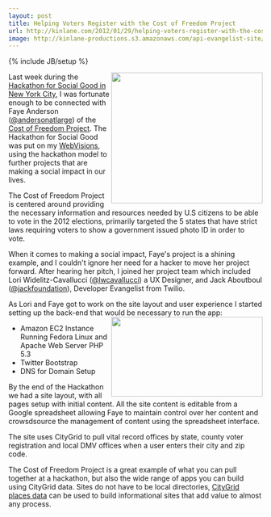 ```yaml
---
layout: post
title: Helping Voters Register with the Cost of Freedom Project
url: http://kinlane.com/2012/01/29/helping-voters-register-with-the-cost-of-freedom-project/
image: http://kinlane-productions.s3.amazonaws.com/api-evangelist-site/blog/Cost-Of-Freedom-Map.png
---
```

{% include JB/setup %}
<div>
     <p>
          <a href="http://www.costofinfo.info/"><img class="aligncenter size-medium wp-image-533" title="Cost-Of-Freedom-Map" src="http://www.citygridmedia.com/developer/wp-content/uploads/2012/01/Cost-Of-Freedom-Map-300x259.png" alt="" width="300" height="259" align="right" /></a>Last week during the <a title="Hackathon for Social Good in New York City" href="http://www.apievangelist.com/events/hackathon_for_social_good.php">Hackathon for Social Good in New York City</a>, I was fortunate enough to be connected with Faye Anderson (<a href="https://twitter.com/#!/andersonatlarge">@andersonatlarge</a>) of the <a title="Cost of Freedom Project" href="http://www.costoffreedom.info/">Cost of Freedom Project</a>.  The Hackathon for Social Good was put on my <a title="WebVisions" href="http://www.webvisionsevent.com/">WebVisions</a>, using the hackathon model to further projects that are making a social impact in our lives.
     </p>
     <p>
          The Cost of Freedom Project is centered around providing the necessary information and resources needed by U.S citizens to be able to vote in the 2012 elections, primarily targeted the 5 states that have strict laws requiring voters to show a government issued photo ID in order to vote.
     </p>
     <p>
          When it comes to making a social impact, Faye's project is a shining example, and I couldn't ignore her need for a hacker to move her project forward.  After hearing her pitch, I joined her project team which included Lori Widelitz-Cavallucci (<a href="https://twitter.com/#!/lwcavallucci">@lwcavallucci</a>) a UX Designer, and Jack Aboutboul (<a href="https://twitter.com/#!/jackfoundation">@jackfoundation</a>), Developer Evangelist from Twilio.
     </p>
     <p>
          As Lori and Faye got to work on the site layout and user experience I started setting up the back-end that would be necessary to run the app:
          <br />
          <img class="aligncenter size-medium wp-image-532" title="my-team-presenting-at-hackathon-for-social-good-in-nyc3" src="http://www.citygridmedia.com/developer/wp-content/uploads/2012/01/my-team-presenting-at-hackathon-for-social-good-in-nyc3-300x158.jpg" alt="" width="300" height="158" align="right" />
     </p>
     <ul class="mainlist">
          <li>Amazon EC2 Instance Running Fedora Linux and Apache Web Server  PHP 5.3
          </li>
          <li>Twitter Bootstrap
          </li>
          <li>DNS for Domain Setup
          </li>
     </ul>
     <p>
          By the end of the Hackathon we had a site layout, with all pages setup with initial content.  All the site content is editable from a Google spreadsheet allowing Faye to maintain control over her content and crowsdsource the management of content using the spreadsheet interface.
     </p>
     <p>
          The site uses CityGrid to pull vital record offices by state, county voter registration and local DMV offices when a user enters their city and zip code.
     </p>
     <p>
          The Cost of Freedom Project is a great example of what you can pull together at a hackathon, but also the wide range of apps you can build using CityGrid data.  Sites do not have to be local directories, <a title="CityGrid Places Data" href="http://docs.citygridmedia.com/display/citygridv2/Places+API">CityGrid places data</a> can be used to build informational sites that add value to almost any process.
     </p>
</div>